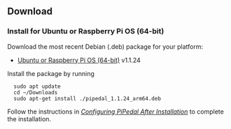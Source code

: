 ## Download

### Install for Ubuntu or Raspberry Pi OS (64-bit)

Download the most recent Debian (.deb) package for your platform:

- [Ubuntu or Raspberry Pi OS (64-bit)](https://github.com/rerdavies/pipedal/releases/download/v1.1.24/pipedal_1.1.24_arm64.deb) v1.1.24

Install the package by running 

```
  sudo apt update
  cd ~/Downloads  
  sudo apt-get install ./pipedal_1.1.24_arm64.deb
```

Follow the instructions in [_Configuring PiPedal After Installation_](https://rerdavies.github.io/pipedal/Configuring.html) to complete the installation.
